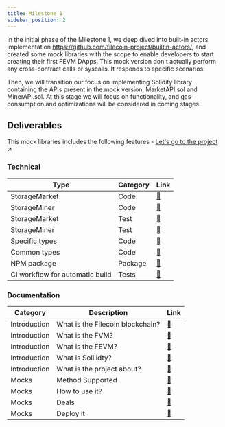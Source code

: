 ```yaml
---
title: Milestone 1
sidebar_position: 2
---
```


In the initial phase of the Milestone 1, we deep dived into built-in actors implementation https://github.com/filecoin-project/builtin-actors/,
and created some mock libraries with the scope to enable developers to start creating their first FEVM DApps.
This mock version don't actually perform any cross-contract calls or syscalls. It responds to specific scenarios.

Then, we will transition our focus on implementing Solidity library containing the APIs present in the mock version, MarketAPI.sol and MinerAPI.sol.
At this stage we will focus on functionality, and gas-consumption and optimizations will be considered in coming stages.

## Deliverables

This mock libraries includes the following features - [Let's go to the project](https://github.com/Zondax/filecoin-solidity/tree/master/contracts/v0.8/mocks) :arrow_upper_right:

### Technical
| Type                            | Category | Link                                                                                                        |
|---------------------------------|----------|-------------------------------------------------------------------------------------------------------------|
| StorageMarket                   | Code     | [:link:](https://github.com/Zondax/filecoin-solidity/blob/master/contracts/v0.8/mocks/MarketAPI.sol)        |
| StorageMiner                    | Code     | [:link:](https://github.com/Zondax/filecoin-solidity/blob/master/contracts/v0.8/mocks/MinerAPI.sol)         |
| StorageMarket                   | Test     | [:link:](https://github.com/Zondax/filecoin-solidity/blob/master/contracts/v0.8/mocks/test/market.test.sol) |
| StorageMiner                    | Test     | [:link:](https://github.com/Zondax/filecoin-solidity/blob/master/contracts/v0.8/mocks/test/miner.test.sol)  |
| Specific types                  | Code     | [:link:](https://github.com/Zondax/filecoin-solidity/tree/master/contracts/v0.8/mocks/types)                |
| Common types                    | Code     | [:link:](https://github.com/Zondax/filecoin-solidity/tree/master/contracts/v0.8/types)                      |
| NPM package                     | Package  | [:link:](https://www.npmjs.com/package/@zondax/filecoin-solidity)                                           |
| CI workflow for automatic build | Tests    | [:link:](https://github.com/Zondax/filecoin-solidity/blob/master/.github/workflows/main.yaml)               |

### Documentation

| Category     | Description                      | Link                                                                                                                                |
|--------------|----------------------------------|-------------------------------------------------------------------------------------------------------------------------------------|
| Introduction | What is the Filecoin blockchain? | [:link:](https://github.com/Zondax/filecoin-solidity/blob/master/docs/introduction/introduction.md#what-is-the-filecoin-blockchain) |
| Introduction | What is the FVM?                 | [:link:](https://github.com/Zondax/filecoin-solidity/blob/master/docs/introduction/introduction.md#what-is-the-fvm)                 |
| Introduction | What is the FEVM?                | [:link:](https://github.com/Zondax/filecoin-solidity/blob/master/docs/introduction/introduction.md#what-is-the-fevm)                |
| Introduction | What is Solilidty?               | [:link:](https://github.com/Zondax/filecoin-solidity/blob/master/docs/introduction/tech-involved.md#what-is-solidity)               |
| Introduction | What is the project about?       | [:link:](https://github.com/Zondax/filecoin-solidity/blob/master/docs/index.md)                                                     |
| Mocks        | Method Supported                 | [:link:](https://github.com/Zondax/filecoin-solidity/blob/master/docs/mocks/mocks.md)                                               |
| Mocks        | How to use it?                   | [:link:](https://github.com/Zondax/filecoin-solidity/blob/master/docs/mocks/use-it.md)                                              |
| Mocks        | Deals                            | [:link:](https://github.com/Zondax/filecoin-solidity/blob/master/docs/mocks/deals.md)                                               |
| Mocks        | Deploy it                        | [:link:](https://github.com/Zondax/filecoin-solidity/blob/master/docs/deploy-it.md)                                                 |
